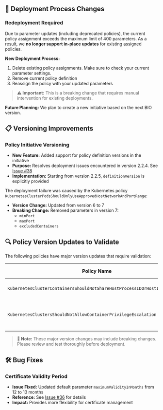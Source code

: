 
## 🔄 Deployment Process Changes

### Redeployment Required
Due to parameter updates (including deprecated policies), the current policy assignment exceeds the maximum limit of 400 parameters. As a result, we **no longer support in-place updates** for existing assigned policies.

**New Deployment Process:**
1. Delete existing policy assignments. Make sure to check your current parameter settings.
2. Remove current policy definition
3. Reassign the policy with your updated parameters

> **⚠️ Important:** This is a breaking change that requires manual intervention for existing deployments.

**Future Planning:** We plan to create a new initiative based on the next BIO version.

## 📋 Versioning Improvements

### Policy Initiative Versioning
- **New Feature:** Added support for policy definition versions in the initiative
- **Purpose:** Resolves deployment issues encountered in version 2.2.4. See [Issue #38](../../issues/38)
- **Implementation:** Starting from version 2.2.5, `definitionVersion` is explicitly provided

The deployment failure was caused by the Kubernetes policy `KubernetesClusterPodsShouldOnlyUseApprovedHostNetworkAndPortRange`:
- **Version Change:** Updated from version 6 to 7
- **Breaking Change:** Removed parameters in version 7:
  - `minPort`
  - `maxPort` 
  - `excludedContainers`

## 🔍 Policy Version Updates to Validate

The following policies have major version updates that require validation:

| Policy Name | Previous Version | New Version | Status |
|------------|------------------|-------------|---------|
| `KubernetesClusterContainersShouldNotShareHostProcessIDOrHostIPCNamespace` | 5.*.* | 6.*.* | First analyses. Same parameters updated to YAMLv3 no change in content.  |
| `KubernetesClustersShouldNotAllowContainerPrivilegeEscalation` | 7.*.* | 8.*.* | First Analysyes. New parameter forcePrivilegeEscalationToBeFalse with default false. Force all container securityContext.allowPrivilegeEscalation fields to be explicity set to false" |

> **📝 Note:** These major version changes may include breaking changes. Please review and test thoroughly before deployment.

## 🛠️ Bug Fixes

### Certificate Validity Period
- **Issue Fixed:** Updated default parameter `maximumValidityInMonths` from 12 to 13 months
- **Reference:** See [Issue #36](../../issues/36) for details
- **Impact:** Provides more flexibility for certificate management




